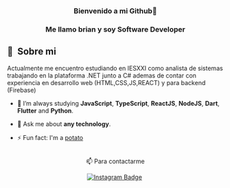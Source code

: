 
<div align="center">

  ### Bienvenido a mi Github👋
  
  ### Me llamo brian y soy Software Developer
  
</div>

<div>
  
  ## 🧭 &nbsp;Sobre mi

  Actualmente me encuentro estudiando en IESXXI como analista de sistemas trabajando en la plataforma .NET junto a C# ademas   de contar con experiencia en desarrollo web (HTML,CSS,JS,REACT) y para backend (Firebase)
    <!-- - 🔭 I'm currently working on <a href="#">MyJob</a> -->

  - 🌱  I’m always studying **JavaScript**, **TypeScript**, **ReactJS**, **NodeJS**, **Dart**, **Flutter** and **Python**.

  - 💬 Ask me about **any technology**.

  - ⚡ Fun fact: I'm a <a href="https://en.wikipedia.org/wiki/Potato">potato</a>

  <br>
  

  
  <!--![Descripción de la imagen] (https://www.canva.com/design/DAGC0WivUJU/Z0mHRyDaiTSnEbBzizhxiw/edit?utm_content=DAGC0WivUJU&utm_campaign=designshare&utm_medium=link2&utm_source=sharebutton)&nbsp;-->

</div>

<div align="center">
 📫 Para contactarme
  

   [![Instagram Badge](https://img.shields.io/badge/-briann_heredia-EB2A08?style=flat-square&logo=Instagram&logoColor=white)](https://www.instagram.com/briann_heredia/)&nbsp;
</div>
